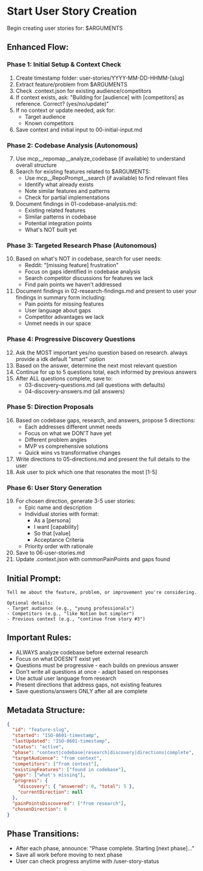 # Start User Story Creation

Begin creating user stories for: $ARGUMENTS

## Enhanced Flow:

### Phase 1: Initial Setup & Context Check
1. Create timestamp folder: user-stories/YYYY-MM-DD-HHMM-[slug]
2. Extract feature/problem from $ARGUMENTS
3. Check .context.json for existing audience/competitors
4. If context exists, ask: "Building for [audience] with [competitors] as reference. Correct? (yes/no/update)"
5. If no context or update needed, ask for:
   - Target audience
   - Known competitors
6. Save context and initial input to 00-initial-input.md

### Phase 2: Codebase Analysis (Autonomous)
7. Use mcp__repomap__analyze_codebase (if available) to understand overall structure
8. Search for existing features related to $ARGUMENTS:
   - Use mcp__RepoPrompt__search (if available) to find relevant files
   - Identify what already exists
   - Note similar features and patterns
   - Check for partial implementations
9. Document findings in 01-codebase-analysis.md:
   - Existing related features
   - Similar patterns in codebase
   - Potential integration points
   - What's NOT built yet

### Phase 3: Targeted Research Phase (Autonomous)
10. Based on what's NOT in codebase, search for user needs:
    - Reddit: "[missing feature] frustration"
    - Focus on gaps identified in codebase analysis
    - Search competitor discussions for features we lack
    - Find pain points we haven't addressed
11. Document findings in 02-research-findings.md and present to user your findings in summary form including:
    - Pain points for missing features
    - User language about gaps
    - Competitor advantages we lack
    - Unmet needs in our space

### Phase 4: Progressive Discovery Questions
12. Ask the MOST important yes/no question based on research. always provide a idk default "smart" option
13. Based on the answer, determine the next most relevant question
14. Continue for up to 5 questions total, each informed by previous answers
15. After ALL questions complete, save to:
    - 03-discovery-questions.md (all questions with defaults)
    - 04-discovery-answers.md (all answers)

### Phase 5: Direction Proposals
16. Based on codebase gaps, research, and answers, propose 5 directions:
    - Each addresses different unmet needs
    - Focus on what we DON'T have yet
    - Different problem angles
    - MVP vs comprehensive solutions
    - Quick wins vs transformative changes
17. Write directions to 05-directions.md and present the full details to the user
18. Ask user to pick which one that resonates the most [1-5]

### Phase 6: User Story Generation
19. For chosen direction, generate 3-5 user stories:
    - Epic name and description
    - Individual stories with format:
      - As a [persona]
      - I want [capability]
      - So that [value]
      - Acceptance Criteria
    - Priority order with rationale
20. Save to 06-user-stories.md
21. Update .context.json with commonPainPoints and gaps found

## Initial Prompt:
```
Tell me about the feature, problem, or improvement you're considering.

Optional details:
- Target audience (e.g., "young professionals")
- Competitors (e.g., "like Notion but simpler")
- Previous context (e.g., "continue from story #3")
```

## Important Rules:
- ALWAYS analyze codebase before external research
- Focus on what DOESN'T exist yet
- Questions must be progressive - each builds on previous answer
- Don't write all questions at once - adapt based on responses
- Use actual user language from research
- Present directions that address gaps, not existing features
- Save questions/answers ONLY after all are complete

## Metadata Structure:
```json
{
  "id": "feature-slug",
  "started": "ISO-8601-timestamp",
  "lastUpdated": "ISO-8601-timestamp",
  "status": "active",
  "phase": "context|codebase|research|discovery|directions|complete",
  "targetAudience": "from context",
  "competitors": ["from context"],
  "existingFeatures": ["found in codebase"],
  "gaps": ["what's missing"],
  "progress": {
    "discovery": { "answered": 0, "total": 5 },
    "currentDirection": null
  },
  "painPointsDiscovered": ["from research"],
  "chosenDirection": 0
}
```

## Phase Transitions:
- After each phase, announce: "Phase complete. Starting [next phase]..."
- Save all work before moving to next phase
- User can check progress anytime with /user-story-status